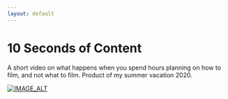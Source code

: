 ```yaml
---
layout: default
---
```


# 10 Seconds of Content

A short video on what happens when you spend hours planning on how to film, and not what to film. Product of my summer vacation 2020.

[![IMAGE_ALT](https://img.youtube.com/vi/9oCMNCKRKa0/0.jpg)](https://www.youtube.com/watch?v=9oCMNCKRKa0)